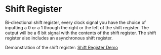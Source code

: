 # Shift Register
Bi-directional shift register, every clock signal you have the choice of inputting a 0 or a 1 through the right or the left of the shift register. The output will be a 6 bit signal with the contents of the shift register. The shift register also includes an asynchronous shift register.

Demonstration of the shift register:
[Shift Register Demo](https://youtube.com/shorts/Ax-YIBrbxiA?feature=share)